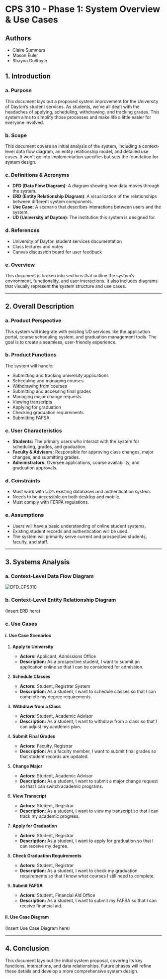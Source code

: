 # CPS 310 - Phase 1: System Overview & Use Cases

## Authors
- Claire Summers
- Mason Euler
- Shayna Guilfoyle

## 1. Introduction

### a. Purpose
This document lays out a proposed system improvement for the University of Dayton’s student services. As students, we’ve all dealt with the headaches of applying, scheduling, withdrawing, and tracking grades. This system aims to simplify those processes and make life a little easier for everyone involved.

### b. Scope
This document covers an initial analysis of the system, including a context-level data flow diagram, an entity relationship model, and detailed use cases. It won’t go into implementation specifics but sets the foundation for system design.

### c. Definitions & Acronyms
- **DFD (Data Flow Diagram)**: A diagram showing how data moves through the system.
- **ERD (Entity Relationship Diagram)**: A visualization of the relationships between different system components.
- **Use Case**: A scenario that describes interactions between users and the system.
- **UD (University of Dayton)**: The institution this system is designed for.

### d. References
- University of Dayton student services documentation
- Class lectures and notes
- Canvas discussion board for user feedback

### e. Overview
This document is broken into sections that outline the system’s environment, functionality, and user interactions. It also includes diagrams that visually represent the system structure and use cases.

---

## 2. Overall Description

### a. Product Perspective
This system will integrate with existing UD services like the application portal, course scheduling system, and graduation management tools. The goal is to create a seamless, user-friendly experience.

### b. Product Functions
The system will handle:
- Submitting and tracking university applications
- Scheduling and managing courses
- Withdrawing from courses
- Submitting and accessing final grades
- Managing major change requests
- Viewing transcripts
- Applying for graduation
- Checking graduation requirements
- Submitting FAFSA

### c. User Characteristics
- **Students:** The primary users who interact with the system for scheduling, grades, and graduation.
- **Faculty & Advisors:** Responsible for approving class changes, major changes, and submitting grades.
- **Administrators:** Oversee applications, course availability, and graduation approvals.

### d. Constraints
- Must work with UD’s existing databases and authentication system.
- Needs to be accessible on both desktop and mobile.
- Must comply with FERPA regulations.

### e. Assumptions
- Users will have a basic understanding of online student systems.
- Existing student records and authentication will be used.
- The system will primarily serve current and prospective students, faculty, and staff.

---

## 3. Systems Analysis

### a. Context-Level Data Flow Diagram
![DFD_CPS310](https://github.com/user-attachments/assets/713c75c5-f604-44f4-9060-2f6f7ddcb620)

### b. Context-Level Entity Relationship Diagram
(Insert ERD here)

### c. Use Cases

#### i. Use Case Scenarios

1. **Apply to University**
   - **Actors:** Applicant, Admissions Office
   - **Description:** As a prospective student, I want to submit an application online so that I can be considered for admission.

2. **Schedule Classes**
   - **Actors:** Student, Registrar System
   - **Description:** As a student, I want to schedule classes so that I can complete my degree requirements.

3. **Withdraw from a Class**
   - **Actors:** Student, Academic Advisor
   - **Description:** As a student, I want to withdraw from a class so that I can adjust my academic plan.

4. **Submit Final Grades**
   - **Actors:** Faculty, Registrar
   - **Description:** As a faculty member, I want to submit final grades so that student records are updated.

5. **Change Major**
   - **Actors:** Student, Academic Advisor
   - **Description:** As a student, I want to submit a major change request so that I can switch academic programs.

6. **View Transcript**
   - **Actors:** Student, Registrar
   - **Description:** As a student, I want to view my transcript so that I can track my academic progress.

7. **Apply for Graduation**
   - **Actors:** Student, Registrar
   - **Description:** As a student, I want to apply for graduation so that I can receive my degree.

8. **Check Graduation Requirements**
   - **Actors:** Student, Registrar
   - **Description:** As a student, I want to check my graduation requirements so that I know what courses I still need to complete.

9. **Submit FAFSA**
   - **Actors:** Student, Financial Aid Office
   - **Description:** As a student, I want to submit my FAFSA so that I can receive financial aid.

#### ii. Use Case Diagram
(Insert Use Case Diagram here)

---

## 4. Conclusion
This document lays out the initial system proposal, covering its key functions, interactions, and data relationships. Future phases will refine these details and develop a more comprehensive system design.

